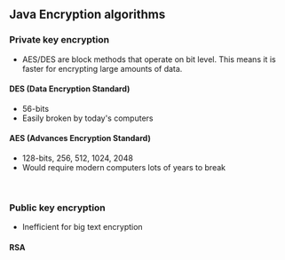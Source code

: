 ## Java Encryption algorithms

### Private key encryption
- AES/DES are block methods that operate on bit level. This means it is faster for encrypting large amounts of data.


#### DES (Data Encryption Standard)
- 56-bits
- Easily broken by today's computers

#### AES (Advances Encryption Standard)
- 128-bits, 256, 512, 1024, 2048
- Would require modern computers lots of years to break

<br>

### Public key encryption
- Inefficient for big text encryption

#### RSA

